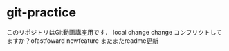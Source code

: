 # git-practice
このリポジトリはGit動画講座用です．
local change change
コンフリクトしてますか？ofastfoward newfeature
またまたreadme更新
